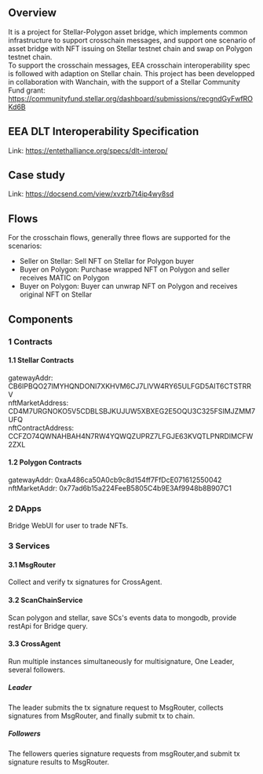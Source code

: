 ## Overview
It is a project for Stellar-Polygon asset bridge, which implements common infrastructure to support crosschain messages, and support one scenario of asset bridge with NFT issuing on Stellar testnet chain and swap on Polygon testnet chain.  
To support the crosschain messages, EEA crosschain interoperability spec is followed with adaption on Stellar chain.
This project has been developped in collaboration with Wanchain, with the support of a Stellar Community Fund grant: https://communityfund.stellar.org/dashboard/submissions/recgndGyFwfROKd6B

## EEA DLT Interoperability Specification
Link: https://entethalliance.org/specs/dlt-interop/ 

## Case study
Link: https://docsend.com/view/xvzrb7t4ip4wy8sd 

## Flows
For the crosschain flows, generally three flows are supported for the scenarios:  
- Seller on Stellar: Sell NFT on Stellar for Polygon buyer
- Buyer on Polygon: Purchase wrapped NFT on Polygon and seller receives MATIC on Polygon
- Buyer on Polygon: Buyer can unwrap NFT on Polygon and receives original NFT on Stellar
## Components
### 1 Contracts
#### 1.1 Stellar Contracts
gatewayAddr: CB6IPBQO27IMYHQNDONI7XKHVM6CJ7LIVW4RY65ULFGD5AIT6CTSTRRV <br>
nftMarketAddress: CD4M7URGNOKO5V5CDBLSBJKUJUW5XBXEG2E5OQU3C325FSIMJZMM7UFQ <br>
nftContractAddress: CCFZO74QWNAHBAH4N7RW4YQWQZUPRZ7LFGJE63KVQTLPNRDIMCFW2ZXL
#### 1.2 Polygon Contracts
gatewayAddr: 0xaA486ca50A0cb9c8d154ff7FfDcE071612550042 <br>
nftMarketAddr: 0x77ad6b15a224FeeB5805C4b9E3Af9948b8B907C1
### 2 DApps
Bridge WebUI for user to trade NFTs.
### 3 Services
#### 3.1 MsgRouter
Collect and verify tx signatures for CrossAgent.
#### 3.2 ScanChainService
Scan polygon and stellar, save SCs's events data to mongodb, provide restApi for Bridge query.
#### 3.3 CrossAgent
Run multiple instances simultaneously for multisignature, One Leader, several followers. <br>
##### Leader
The leader submits the tx signature request to MsgRouter, collects signatures from MsgRouter, and finally submit tx to chain.<br>
##### Followers
The fellowers queries signature requests from msgRouter,and submit tx signature results to MsgRouter.
